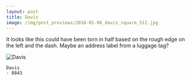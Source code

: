```yaml
---
layout: post
title: Davis
image: /img/post_previews/2018-01-06_davis_square_512.jpg
---
```


It looks like this could have been torn in half based on the rough edge on the left and the dash. Maybe an address label from a luggage tag?

![Davis](https://farm1.staticflickr.com/882/40482929274_4cb400134d_o.jpg)

```
Davis
- 8843
```